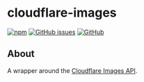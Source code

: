 # cloudflare-images

[![npm](https://img.shields.io/npm/v/cloudflare-images)](https://www.npmjs.com/package/cloudflare-images)
[![GitHub issues](https://img.shields.io/github/issues/tcd/cloudflare-images)](https://github.com/tcd/cloudflare-images/issues)
[![GitHub](https://img.shields.io/github/license/tcd/cloudflare-images)](https://github.com/tcd/cloudflare-images/blob/master/LICENSE.md)

## About

A wrapper around the [Cloudflare Images API][images-docs].

[images-docs]: https://developers.cloudflare.com/images/
[images-api-docs]: https://api.cloudflare.com/#cloudflare-images-properties
[image-variants-api-docs]: https://api.cloudflare.com/#cloudflare-images-variants-properties
